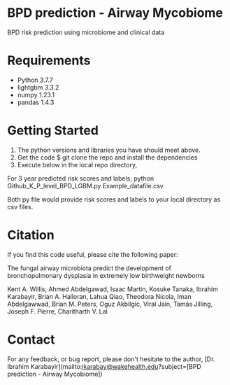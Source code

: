 # BPD prediction - Airway Mycobiome
BPD risk prediction using microbiome and clinical data

# Requirements

* Python 3.7.7
* lightgbm                  3.3.2
* numpy                     1.23.1
* pandas                    1.4.3


# Getting Started
1. The python versions and libraries you have should meet above.
2. Get the code $ git clone the repo and install the dependencies
3. Execute below in the local repo directory,

For 3 year predicted risk scores and labels;
python Github_K_P_level_BPD_LGBM.py Example_datafile.csv


Both py file would provide risk scores and labels to your local directory as csv files.

# Citation

If you find this code useful, please cite the following paper:

The fungal airway microbiota predict the development of bronchopulmonary dysplasia in extremely low birthweight newborns

Kent A. Willis, Ahmed Abdelgawad, Isaac Martin, Kosuke Tanaka, Ibrahim Karabayir, Brian A. Halloran, Lahua Qiao, Theodora Nicola, Iman Abdelgawwad, Brian M. Peters, Oguz Akbilgic, Viral Jain, Tamás Jilling, Joseph F. Pierre, Charitharth V. Lal


# Contact

For any feedback, or bug report, please don't hesitate to the author, [Dr. Ibrahim Karabayir](mailto:ikarabay@wakehealth.edu?subject=[BPD prediction - Airway Mycobiome])

 